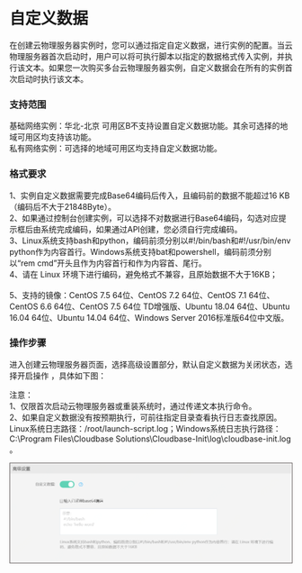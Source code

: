 # 自定义数据

在创建云物理服务器实例时，您可以通过指定自定义数据，进行实例的配置。当云物理服务器首次启动时，用户可以将可执行脚本以指定的数据格式传入实例，并执行该文本。如果您一次购买多台云物理服务器实例，自定义数据会在所有的实例首次启动时执行该文本。

### 支持范围

基础网络实例：华北-北京 可用区B不支持设置自定义数据功能。其余可选择的地域可用区均支持该功能。<br/>
私有网络实例：可选择的地域可用区均支持自定义数据功能。

### 格式要求

1、实例自定义数据需要完成Base64编码后传入，且编码前的数据不能超过16 KB（编码后不大于21848Byte）。<br/>
2、如果通过控制台创建实例，可以选择不对数据进行Base64编码，勾选对应提示框后由系统完成编码，如果通过API创建，您必须自行完成编码。<br/>
3、Linux系统支持bash和python，编码前须分别以#!/bin/bash和#!/usr/bin/env python作为内容首行。Windows系统支持bat和powershell，编码前须分别以“rem cmd”开头且作为内容首行和<powershell></powershell>作为内容首、尾行。<br/>
4、请在 Linux 环境下进行编码，避免格式不兼容，且原始数据不大于16KB；<br/><br/>
5、支持的镜像：CentOS 7.5 64位、CentOS 7.2 64位、CentOS 7.1 64位、CentOS 6.6 64位、CentOS 7.5 64位 TD增强版、Ubuntu 18.04 64位、Ubuntu 16.04 64位、Ubuntu 14.04 64位、Windows Server 2016标准版64位中文版。<br/>

### 操作步骤
进入创建云物理服务器页面，选择高级设置部分，默认自定义数据为关闭状态，选择开启操作 ，具体如下图：<br/>

注意：<br/>
1、仅限首次启动云物理服务器或重装系统时，通过传递文本执行命令。<br/>
2、如果自定义数据没有按预期执行，可前往指定目录查看执行日志查找原因。Linux系统日志路径：/root/launch-script.log；Windows系统日志执行路径： C:\Program Files\Cloudbase Solutions\Cloudbase-Init\log\cloudbase-init.log 。

![创建自定义数据](../../Image/user-data.png)



